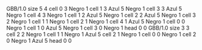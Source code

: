 <gs-board> GBB/1.0
size 5 4
cell 0 3 Negro 1 
cell 1 3 Azul 5 Negro 1 
cell 3 3 Azul 5 Negro 1 
cell 4 3 Negro 1 
cell 1 2 Azul 5 Negro 1 
cell 2 2 Azul 5 Negro 1 
cell 3 2 Negro 1 
cell 1 1 Negro 1 
cell 2 1 Negro 1 
cell 4 1 Azul 5 Negro 1 
cell 0 0 Negro 1 
cell 1 0 Azul 5 Negro 1 
cell 3 0 Negro 1 
head 0 0
 </gs-board>
<gs-board> GBB/1.0
size 3 3
cell 2 2 Negro 1 
cell 1 1 Negro 1 Azul 5 
cell 2 1 Negro 1 
cell 0 0 Negro 1 
cell 2 0 Negro 1 Azul 5 
head 0 0
 </gs-board>